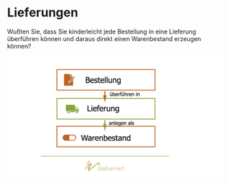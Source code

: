 # Lieferungen    

Wußten Sie, dass Sie kinderleicht jede Bestellung in eine Lieferung überführen können und daraus direkt einen Warenbestand 
erzeugen können?  

![](../../static/img/Warenwirtschaft/bestellung_lieferung_bestand.001.jpeg)






